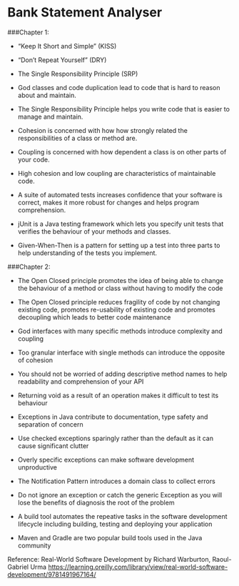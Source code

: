 # Bank Statement Analyser

###Chapter 1:

- “Keep It Short and Simple” (KISS)

- “Don’t Repeat Yourself” (DRY)

- The Single Responsibility Principle (SRP)

- God classes and code duplication lead to code that is hard to reason about and maintain.

- The Single Responsibility Principle helps you write code that is easier to manage and maintain.

- Cohesion is concerned with how how strongly related the responsibilities of a class or method are.

- Coupling is concerned with how dependent a class is on other parts of your code.

- High cohesion and low coupling are characteristics of maintainable code.

- A suite of automated tests increases confidence that your software is correct, makes it more robust for changes and helps program comprehension.

- jUnit is a Java testing framework which lets you specify unit tests that verifies the behaviour of your methods and classes.

- Given-When-Then is a pattern for setting up a test into three parts to help understanding of the tests you implement.

###Chapter 2:

- The Open Closed principle promotes the idea of being able to change the behaviour of a method or class without having to modify the code

- The Open Closed principle reduces fragility of code by not changing existing code, promotes re-usability of existing code and promotes decoupling which leads to better code maintenance

- God interfaces with many specific methods introduce complexity and coupling

- Too granular interface with single methods can introduce the opposite of cohesion

- You should not be worried of adding descriptive method names to help readability and comprehension of your API

- Returning void as a result of an operation makes it difficult to test its behaviour

- Exceptions in Java contribute to documentation, type safety and separation of concern

- Use checked exceptions sparingly rather than the default as it can cause significant clutter

- Overly specific exceptions can make software development unproductive

- The Notification Pattern introduces a domain class to collect errors

- Do not ignore an exception or catch the generic Exception as you will lose the benefits of diagnosis the root of the problem

- A build tool automates the repeative tasks in the software development lifecycle including building, testing and deploying your application

- Maven and Gradle are two popular build tools used in the Java community

Reference:
Real-World Software Development by Richard Warburton, Raoul-Gabriel Urma
https://learning.oreilly.com/library/view/real-world-software-development/9781491967164/
